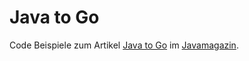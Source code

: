 # Java to Go

Code Beispiele zum Artikel [Java to Go](https://jaxenter.de/google-go-golang-java-55356) im [Javamagazin](https://jaxenter.de/magazine/java-magazin).
